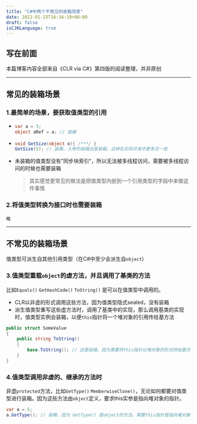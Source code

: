 ```yaml
---
title: "C#中两个不常见的装箱场景"
date: 2022-01-25T16:34:19+08:00
draft: false
isCJKLanguage: true
---
```


## 写在前面

本篇博客内容全部来自《CLR via C#》第四版的阅读整理，并非原创

---

## 常见的装箱场景

### 1.最简单的场景，要获取值类型的引用

- ```csharp
  var a = 3;
  object aRef = a; // 装箱
  ```

- ```csharp
  void GetSize(object o){ /***/ }
  GetSize(5); // 装箱，入参的装箱也是装箱，这种在实际开发中更多见一些
  ```

- 未装箱的值类型没有”同步块索引“，所以无法被多线程访问，需要被多线程访问的时候也需要装箱

  > 其实感觉更常见的做法是把值类型内嵌到一个引用类型的字段中来做这件事情

### 2.将值类型转换为接口时也需要装箱

```
略
```



---

## 不常见的装箱场景

值类型可派生自其他引用类型（在C#中至少会派生自`object`）

### 3.值类型重载`object`的虚方法，并且调用了基类的方法

比如`Equals()` `GetHashCode()` `ToString()` 是可以在值类型中调用的。

- CLR以非虚的形式调用这些方法，因为值类型隐式sealed，没有装箱
- 派生值类型重写这些虚方法时，调用了基类中的实现，那么调用基类的实现时，值类型实例会装箱，以便`this`指针将一个堆对象的引用传给基方法

```csharp
public struct SomeValue 
{
    public string ToString()
    {
        base.ToString(); // 这里装箱，因为需要将this指针以堆对象的形式转给基方法
    }
}
```

### 4.值类型调用非虚的、继承的方法时

非虚`protected`方法，比如`GetType()` `MemberwiseClone()`，无论如何都要对值类型进行装箱。因为这些方法由`object`定义，要求this实参是指向堆对象的指针。

```csharp
var a = 5;
a.GetType(); // 装箱，因为 GetType() 是object的方法，需要this指针是指向堆对象
```

